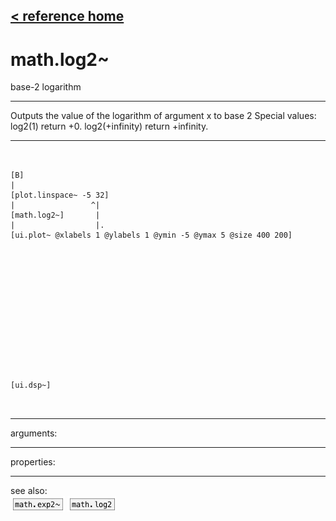 [< reference home](ceammc_lib.html)
---

# math.log2~


base-2 logarithm

---

Outputs the value of the logarithm of argument x to base 2
Special values:
log2(1) return +0.
log2(+infinity) return +infinity.
<br>


---


```


[B]
|
[plot.linspace~ -5 32]
|                 ^|
[math.log2~]       |
|                  |.
[ui.plot~ @xlabels 1 @ylabels 1 @ymin -5 @ymax 5 @size 400 200]














[ui.dsp~]

            
```

---
arguments:


---
properties:


---
see also:<br>
[![math.exp2~](img/object_math.exp2~.png)](math.exp2~.html)
[![math.log2](img/object_math.log2.png)](math.log2.html)
